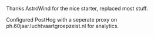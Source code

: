 Thanks AstroWind for the nice starter, replaced most stuff.

Configured PostHog with a seperate proxy on ph.60jaar.luchtvaartgroepzeist.nl for analytics.
